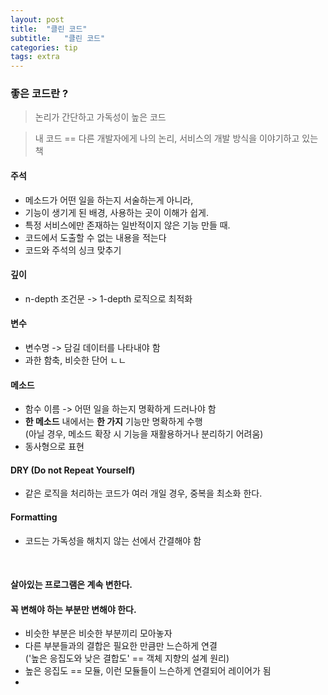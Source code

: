```yaml
---
layout: post
title:  "클린 코드"
subtitle:   "클린 코드"
categories: tip
tags: extra
---
```


### 좋은 코드란 ?  
> 논리가 간단하고 가독성이 높은 코드  

>내 코드 == 다른 개발자에게 나의 논리, 서비스의 개발 방식을 이야기하고 있는 책  

#### 주석  
- 메소드가 어떤 일을 하는지 서술하는게 아니라,  
- 기능이 생기게 된 배경, 사용하는 곳이 이해가 쉽게.  
- 특정 서비스에만 존재하는 일반적이지 않은 기능 만들 때.  
- 코드에서 도출할 수 없는 내용을 적는다  
- 코드와 주석의 싱크 맞추기

#### 깊이  
- n-depth 조건문 -> 1-depth 로직으로 최적화

#### 변수  
- 변수명 -> 담길 데이터를 나타내야 함 
- 과한 함축, 비슷한 단어 ㄴㄴ  

#### 메소드  
- 함수 이름 -> 어떤 일을 하는지 명확하게 드러나야 함
- **한 메소드** 내에서는 **한 가지** 기능만 명확하게 수행 <br> (아닐 경우, 메소드 확장 시 기능을 재활용하거나 분리하기 어려움)  
- 동사형으로 표현

#### DRY (Do not Repeat Yourself)  
- 같은 로직을 처리하는 코드가 여러 개일 경우, 중복을 최소화 한다.  

#### Formatting  

- 코드는 가독성을 해치지 않는 선에서 간결해야 함  

<br>


#### 살아있는 프로그램은 계속 변한다.
#### 꼭 변해야 하는 부분만 변해야 한다.  
- 비슷한 부분은 비슷한 부분끼리 모아놓자  
- 다른 부분들과의 결합은 필요한 만큼만 느슨하게 연결 <br> ('높은 응집도와 낮은 결합도' == 객체 지향의 설계 원리)  
- 높은 응집도 == 모듈, 이런 모듈들이 느슨하게 연결되어 레이어가 됨  
- 
